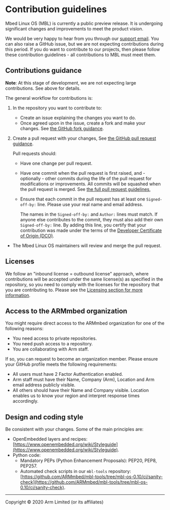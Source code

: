 # Contribution guidelines

Mbed Linux OS (MBL) is currently a public preview release. It is undergoing significant changes and improvements to meet the product vision.

We would be very happy to hear from you through our [support email](mailto:support@mbed.com). You can also raise a GitHub issue, but we are not expecting contributions during this period. If you do want to contribute to our projects, then please follow these contribution guidelines - all contributions to MBL must meet them.

## Contributions guidance

<span class="notes">**Note**: At this stage of development, we are not expecting large contributions. See above for details.</span>

The general workflow for contributions is:

1. In the repository you want to contribute to:
    * Create an issue explaining the changes you want to do.
    * Once agreed upon in the issue, create a fork and make your changes. See [the GitHub fork guidance](https://help.github.com/articles/working-with-forks/).
1. Create a pull request with your changes, See [the GitHub pull request guidance](https://help.github.com/articles/creating-a-pull-request-from-a-fork/).

    Pull requests should:

    * Have one change per pull request.
    * Have one commit when the pull request is first raised, and - optionally - other commits during the life of the pull request for modifications or improvements. All commits will be squashed when the pull request is merged. See [the full pull request guidelines](https://github.com/ARMmbed/meta-mbl/tree/warrior-dev/docs/pr-guidelines.md),
    * Ensure that each commit in the pull request has at least one `Signed-off-by:` line. Please use your real name and email address.

        The names in the `Signed-off-by:` and `Author:` lines must match. If anyone else contributes to the commit, they must also add their own `Signed-off-by:` line. By adding this line, you certify that your contribution was made under the terms of the [Developer Certificate of Origin (DCO)](https://developercertificate.org).
* The Mbed Linux OS maintainers will review and merge the pull request.

## Licenses

We follow an "inbound license = outbound license" approach, where contributions will be accepted under the same license(s) as specified in the repository, so you need to comply with the licenses for the repository that you are contributing to. Please see the [Licensing section for more information](../welcome/licensing.html).

## Access to the ARMmbed organization

You might require direct access to the ARMmbed organization for one of the following reasons:

- You need access to private repositories.
- You need push access to a repository.
- You are collaborating with Arm staff.

If so, you can request to become an organization member. Please ensure your GitHub profile meets the following requirements:

- All users must have 2 Factor Authentication enabled.
- Arm staff must have their Name, Company (Arm), Location and Arm email address publicly visible.
- All others should have their Name and Company visible. Location enables us to know your region and interpret response times accordingly.

## Design and coding style

Be consistent with your changes. Some of the main principles are:

* OpenEmbedded layers and recipes: [https://www.openembedded.org/wiki/Styleguide](https://www.openembedded.org/wiki/Styleguide).
* Python code:
  * Mandatory PEPs (Python Enhancement Proposals): PEP20, PEP8, PEP257.
  * Automated check scripts in our `mbl-tools` repository: [https://github.com/ARMmbed/mbl-tools/tree/mbl-os-0.10/ci/sanity-check](https://github.com/ARMmbed/mbl-tools/tree/mbl-os-0.10/ci/sanity-check).

***

Copyright © 2020 Arm Limited (or its affiliates)
